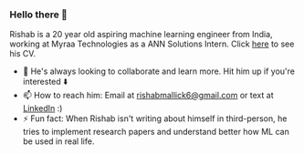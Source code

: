 ### Hello there 👋

Rishab is a 20 year old aspiring machine learning engineer from India, working at Myraa Technologies as a ANN Solutions Intern. Click [here](https://github.com/rishabmallick/rishabmallick/blob/master/Rishab_Mallick_resume.pdf) to see his CV.
- 👯 He's always looking to collaborate and learn more. Hit him up if you're interested :arrow_down:
- 📫 How to reach him: Email at rishabmallick6@gmail.com or text at [LinkedIn](https://www.linkedin.com/in/rishabmallick/) :)
- ⚡ Fun fact: When Rishab isn't writing about himself in third-person, he tries to implement research papers and understand better how ML can be used in real life.
